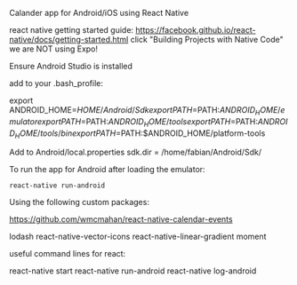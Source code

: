  
Calander app for Android/iOS using React Native

react native getting started guide: 
https://facebook.github.io/react-native/docs/getting-started.html
click "Building Projects with Native Code" 
we are NOT using Expo!

Ensure Android Studio is installed

add to your .bash_profile:

export ANDROID_HOME=$HOME/Android/Sdk
export PATH=$PATH:$ANDROID_HOME/emulator
export PATH=$PATH:$ANDROID_HOME/tools
export PATH=$PATH:$ANDROID_HOME/tools/bin
export PATH=$PATH:$ANDROID_HOME/platform-tools


Add to Android/local.properties
sdk.dir = /home/fabian/Android/Sdk/


To run the app for Android after loading the emulator:

    react-native run-android


Using the following custom packages:

https://github.com/wmcmahan/react-native-calendar-events


lodash
react-native-vector-icons
react-native-linear-gradient
moment


useful command lines for react:

react-native start
react-native run-android
react-native log-android

